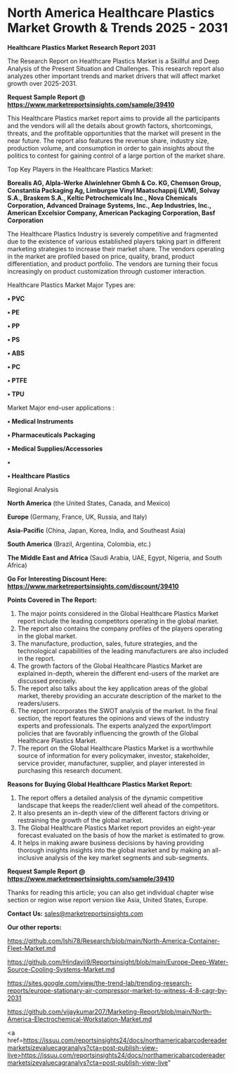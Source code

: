 # North America Healthcare Plastics Market Growth & Trends 2025 - 2031

<strong>Healthcare Plastics Market Research Report 2031</strong>

The Research Report on Healthcare Plastics Market is a Skillful and Deep Analysis of the Present Situation and Challenges. This research report also analyzes other important trends and market drivers that will affect market growth over 2025-2031.

<strong>Request Sample Report @ <a href=https://www.marketreportsinsights.com/sample/39410>https://www.marketreportsinsights.com/sample/39410</a></strong>

This Healthcare Plastics market report aims to provide all the participants and the vendors will all the details about growth factors, shortcomings, threats, and the profitable opportunities that the market will present in the near future. The report also features the revenue share, industry size, production volume, and consumption in order to gain insights about the politics to contest for gaining control of a large portion of the market share.

Top Key Players in the Healthcare Plastics Market:

<strong>Borealis AG, Alpla-Werke Alwinlehner Gbmh & Co. KG, Chemson Group, Constantia Packaging Ag, Limburgse Vinyl Maatschappij (LVM), Solvay S.A., Braskem S.A., Keltic Petrochemicals Inc., Nova Chemicals Corporation, Advanced Drainage Systems, Inc., Aep Industries, Inc., American Excelsior Company, American Packaging Corporation, Basf Corporation</strong>

The Healthcare Plastics Industry is severely competitive and fragmented due to the existence of various established players taking part in different marketing strategies to increase their market share. The vendors operating in the market are profiled based on price, quality, brand, product differentiation, and product portfolio. The vendors are turning their focus increasingly on product customization through customer interaction.

Healthcare Plastics Market Major Types are:

<strong>•  PVC

•  PE

•  PP

•  PS

•  ABS

•  PC

•  PTFE

•  TPU</strong>

Market Major end-user applications :

<strong>•  Medical Instruments

•  Pharmaceuticals Packaging

•  Medical Supplies/Accessories

•  

•  Healthcare Plastics</strong>

Regional Analysis

</u><strong><b>North America</b></strong> (the United States, Canada, and Mexico)

<strong><b>Europe </b></strong>(Germany, France, UK, Russia, and Italy)

<strong><b>Asia-Pacific</b></strong> (China, Japan, Korea, India, and Southeast Asia)

<strong><b>South America</b></strong> (Brazil, Argentina, Colombia, etc.)

<strong><b>The Middle East and Africa</b></strong> (Saudi Arabia, UAE, Egypt, Nigeria, and South Africa)

<strong>Go For Interesting Discount Here: <a href=https://www.marketreportsinsights.com/discount/39410>https://www.marketreportsinsights.com/discount/39410</a></strong>

<strong>Points Covered in The Report:</strong>
<ol>
  <li>The major points considered in the Global Healthcare Plastics Market report include the leading competitors operating in the global market.</li>
  <li>The report also contains the company profiles of the players operating in the global market.</li>
  <li>The manufacture, production, sales, future strategies, and the technological capabilities of the leading manufacturers are also included in the report.</li>
  <li>The growth factors of the Global Healthcare Plastics Market are explained in-depth, wherein the different end-users of the market are discussed precisely.</li>
  <li>The report also talks about the key application areas of the global market, thereby providing an accurate description of the market to the readers/users.</li>
  <li>The report incorporates the SWOT analysis of the market. In the final section, the report features the opinions and views of the industry experts and professionals. The experts analyzed the export/import policies that are favorably influencing the growth of the Global Healthcare Plastics Market.</li>
  <li>The report on the Global Healthcare Plastics Market is a worthwhile source of information for every policymaker, investor, stakeholder, service provider, manufacturer, supplier, and player interested in purchasing this research document.</li>
</ol>
<strong>Reasons for Buying Global Healthcare Plastics Market Report:</strong>

<ol>
  <li>The report offers a detailed analysis of the dynamic competitive landscape that keeps the reader/client well ahead of the competitors.</li>
  <li>It also presents an in-depth view of the different factors driving or restraining the growth of the global market.</li>
  <li>The Global Healthcare Plastics Market report provides an eight-year forecast evaluated on the basis of how the market is estimated to grow.</li>
  <li>It helps in making aware business decisions by having providing thorough insights insights into the global market and by making an all-inclusive analysis of the key market segments and sub-segments.</li>
</ol>
<strong>Request Sample Report @ <a href=https://www.marketreportsinsights.com/sample/39410>https://www.marketreportsinsights.com/sample/39410</a></strong>


Thanks for reading this article; you can also get individual chapter wise section or region wise report version like Asia, United States, Europe.

<strong>Contact Us:</strong>
sales@marketreportsinsights.com

<strong>Our other reports:</strong>

<a href=https://github.com/Ishi78/Research/blob/main/North-America-Container-Fleet-Market.md>https://github.com/Ishi78/Research/blob/main/North-America-Container-Fleet-Market.md</a>

<a href=https://github.com/Hindavii9/Reportsinsight/blob/main/Europe-Deep-Water-Source-Cooling-Systems-Market.md>https://github.com/Hindavii9/Reportsinsight/blob/main/Europe-Deep-Water-Source-Cooling-Systems-Market.md</a>

<a href=https://sites.google.com/view/the-trend-lab/trending-research-reports/europe-stationary-air-compressor-market-to-witness-4-8-cagr-by-2031>https://sites.google.com/view/the-trend-lab/trending-research-reports/europe-stationary-air-compressor-market-to-witness-4-8-cagr-by-2031</a>

<a href=https://github.com/vijaykumar207/Marketing-Report/blob/main/North-America-Electrochemical-Workstation-Market.md>https://github.com/vijaykumar207/Marketing-Report/blob/main/North-America-Electrochemical-Workstation-Market.md</a>

<a href=https://issuu.com/reportsinsights24/docs/northamericabarcodereadermarketsizevaluecagranalys?cta=post-publish-view-live>https://issuu.com/reportsinsights24/docs/northamericabarcodereadermarketsizevaluecagranalys?cta=post-publish-view-live</a>"
